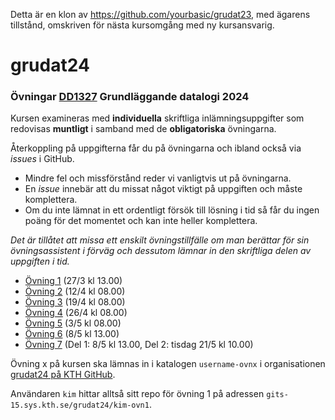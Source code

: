 Detta är en klon av https://github.com/yourbasic/grudat23, med ägarens tillstånd, omskriven för nästa kursomgång med ny kursansvarig.

# grudat24

### Övningar [DD1327](https://www.kth.se/social/course/DD1327/) Grundläggande datalogi 2024

Kursen examineras med **individuella** skriftliga inlämningsuppgifter
som redovisas **muntligt** i samband med de **obligatoriska** övningarna.

Återkoppling på uppgifterna får du på övningarna och ibland också via *issues* i GitHub.

- Mindre fel och missförstånd reder vi vanligtvis ut på övningarna.
- En *issue* innebär att du missat något viktigt på uppgiften och måste komplettera.
- Om du inte lämnat in ett ordentligt försök till lösning i tid så får du ingen poäng för det momentet
  och kan inte heller komplettera.
  
*Det är tillåtet att missa ett enskilt övningstillfälle om man berättar för sin övningsassistent i förväg och dessutom lämnar in den skriftliga delen av uppgiften i tid.*

- [Övning 1](https://github.com/isakemma/grudat/blob/master/ovn1.md) (27/3 kl 13.00)
- [Övning 2](https://github.com/isakemma/grudat/blob/master/ovn2.md) (12/4 kl 08.00)
- [Övning 3](https://github.com/isakemma/grudat/blob/master/ovn3.md) (19/4 kl 08.00)
- [Övning 4](https://github.com/isakemma/grudat/blob/master/ovn4.md) (26/4 kl 08.00)
- [Övning 5](https://github.com/isakemma/grudat/blob/master/ovn5.md) (3/5 kl 08.00)
- [Övning 6](https://github.com/isakemma/grudat/blob/master/ovn6.md) (8/5 kl 13.00)
- [Övning 7](https://github.com/isakemma/grudat/blob/master/ovn7.md) (Del 1: 8/5 kl 13.00, Del 2: tisdag 21/5 kl 10.00)

Övning x på kursen ska lämnas in i katalogen
<code>username-ovnx</code> i organisationen [grudat24 på KTH GitHub](https://gits-15.sys.kth.se/grudat24).

Användaren `kim` hittar alltså sitt repo för övning 1 på adressen
<code>gits-15.sys.kth.se/grudat24/kim-ovn1</code>.
